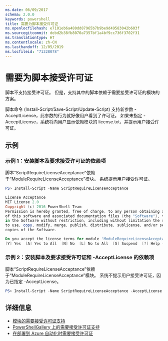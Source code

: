 ```yaml
---
ms.date: 06/09/2017
schema: 2.0.0
keywords: powershell
title: 需要为脚本接受许可证
ms.openlocfilehash: e7101eb6a480dd87965b7b9be9d49583042b603f
ms.sourcegitcommit: debd2b38fb8070a7357bf1a4bf9cc736f3702f31
ms.translationtype: HT
ms.contentlocale: zh-CN
ms.lasthandoff: 12/05/2019
ms.locfileid: "71328078"
---
```

# <a name="requiring-license-acceptance-for-scripts"></a>需要为脚本接受许可证

脚本不支持接受许可证。 但是，支持其中的脚本依赖于需要接受许可证的模块的方案。

脚本命令 (Install-Script/Save-Script/Update-Script) 支持新参数 -AcceptLicense，此参数的行为就好像用户看到了许可证。 如果未指定 -AcceptLicense，系统将向用户显示依赖模块的 license.txt，并提示用户接受许可证。

## <a name="examples"></a>示例

### <a name="example-1-install-script-with-dependencies-requiring-license-acceptance"></a>示例 1：安装脚本及要求接受许可证的依赖项

脚本“ScriptRequireLicenseAcceptance”依赖于“ModuleRequireLicenseAcceptance”模块。 系统提示用户接受许可证。

```PowerShell
PS> Install-Script -Name ScriptRequireLicenseAcceptance

License Acceptance
MIT License 2.0
Copyright (c) 2016 PowerShell Team
Permission is hereby granted, free of charge, to any person obtaining a copy
of this software and associated documentation files (the "Software"), to deal
in the Software without restriction, including without limitation the rights
to use, copy, modify, merge, publish, distribute, sublicense, and/or sell
copies of the Software.

Do you accept the license terms for module 'ModuleRequireLicenseAcceptance'.
[Y] Yes  [A] Yes to All  [N] No  [L] No to All  [S] Suspend  [?] Help (default is "N"):
```

### <a name="example-2-install-script-with-dependencies-requiring-license-acceptance-and--acceptlicense"></a>示例 2：安装脚本及要求接受许可证和 -AcceptLicense 的依赖项

脚本“ScriptRequireLicenseAcceptance”依赖于“ModuleRequireLicenseAcceptance”模块。 系统不提示用户接受许可证，因为已指定 -AcceptLicense。

```PowerShell
PS> Install-Script -Name ScriptRequireLicenseAcceptance -AcceptLicense
```

## <a name="more-details"></a>详细信息

- [模块的需要接受许可证支持](module-license-acceptance.md)
- [PowerShellGallery 上的需要接受许可证支持](../how-to/working-with-packages/packages-that-require-license-acceptance.md)
- [在部署到 Azure 自动化时需要接受许可证](../how-to/working-with-packages/deploy-to-azure-automation.md)

